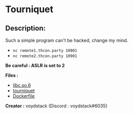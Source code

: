 
# Tourniquet
## Description:
Such a simple program can't be hacked, change my mind.

- `nc remote1.thcon.party 10901`
- `nc remote2.thcon.party 10901`

**Be careful : ASLR is set to 2**

**Files :**
- [libc.so.6](https://challenges.thcon.party/pwn-voydstack-tourniquetv2/libc.so.6)
- [tourniquet](https://challenges.thcon.party/pwn-voydstack-tourniquetv2/tourniquet)
- [Dockerfile](https://challenges.thcon.party/pwn-voydstack-tourniquetv2/Dockerfile)

**Creator :**
voydstack (Discord : voydstack#6035)


